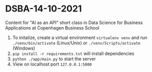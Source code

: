 # DSBA-14-10-2021

Content for "AI as an API" short class in Data Science for Business Applications at Copenhagen Business School 

1. To initalize, create a virtual environment `virtualenv venv` and run `./venv/bin/activate` (Linux/Unix) or `./venv/Scripts/activate` (Windows)
2. `pip install -r requirements.txt` will install dependencies
3. `python ./app/main.py` to start the server
4. View on localhost port `127.0.0.1:5000`
